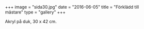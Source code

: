 +++
image = "sida30.jpg"
date = "2016-06-05"
title = "Förklädd till mästare"
type = "gallery"
+++

Akryl på duk, 30 x 42 cm.

